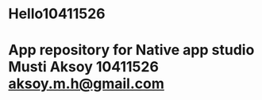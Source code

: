 Hello10411526
=============
App repository for Native app studio
Musti Aksoy
10411526
aksoy.m.h@gmail.com
=============
